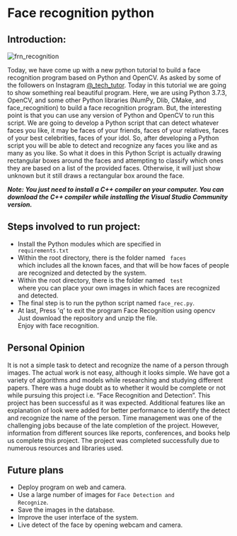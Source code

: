 # Face recognition python

## Introduction:

![frn_recognition](https://user-images.githubusercontent.com/40186859/120075873-beab0700-c0c2-11eb-843e-a9b6805390e8.jpg)

Today, we have come up with a new python tutorial to build a face recognition program based on Python and OpenCV. As asked by some of the followers on Instagram [@_tech_tutor](https://www.instagram.com/_tech_tutor/). Today in this tutorial we are going to show something real beautiful program. Here, we are using Python 3.7.3, OpenCV, and some other Python libraries (NumPy, Dlib, CMake, and face_recognition) to build a face recognition program. But, the interesting point is that you can use any version of Python and OpenCV to run this script. We are going to develop a Python script that can detect whatever faces you like, it may be faces of your friends, faces of your relatives, faces of your best celebrities, faces of your idol. So, after developing a Python script you will be able to detect and recognize any faces you like and as many as you like. So what it does in this Python Script is actually drawing rectangular boxes around the faces and attempting to classify which ones they are based on a list of the provided faces. Otherwise, it will just show unknown but it still draws a rectangular box around the face. 

<b><i> Note: You just need to install a C++ compiler on your computer. You can download the C++  compiler while installing the Visual Studio Community version. </i></b>

## Steps involved to run project: 

* Install the Python modules which are specified in <code> requirements.txt</code>
* Within the root directory, there is the folder named <code> faces </code> which includes all the known faces, and that will be how faces of people are recognized and detected by the system.
* Within the root directory, there is the folder named <code> test </code> where you can place your own images in which faces are recognized and detected.
* The final step is to run the python script named <code>face_rec.py</code>.
* At last, Press </code>'q’</code> to exit the program
Face Recognition using opencv <br>
Just download the repository and unzip the file. <br>
Enjoy with face recognition. <br>

## Personal Opinion

It is not a simple task to detect and recognize the name of a person through images. The actual work is not easy, although it looks simple. We have got a variety of algorithms and models while researching and studying different papers. There was a huge doubt as to whether it would be complete or not while pursuing this project i.e. “Face Recognition and Detection”. This project has been successful as it was expected. Additional features like an explanation of look were added for better performance to identify the detect and recognize the name of the person. Time management was one of the challenging jobs because of the late completion of the project. However, information from different sources like reports, conferences, and books help us complete this project. The project was completed successfully due to numerous resources and libraries used.

## Future plans

* Deploy program on web and camera.
* Use a large number of images for <code>Face Detection and Recognize</code>.
* Save the images in the database.
* Improve the user interface of the system.
* Live detect of the face by opening webcam and camera.
